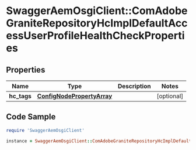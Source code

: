 # SwaggerAemOsgiClient::ComAdobeGraniteRepositoryHcImplDefaultAccessUserProfileHealthCheckProperties

## Properties

Name | Type | Description | Notes
------------ | ------------- | ------------- | -------------
**hc_tags** | [**ConfigNodePropertyArray**](ConfigNodePropertyArray.md) |  | [optional] 

## Code Sample

```ruby
require 'SwaggerAemOsgiClient'

instance = SwaggerAemOsgiClient::ComAdobeGraniteRepositoryHcImplDefaultAccessUserProfileHealthCheckProperties.new(hc_tags: null)
```


